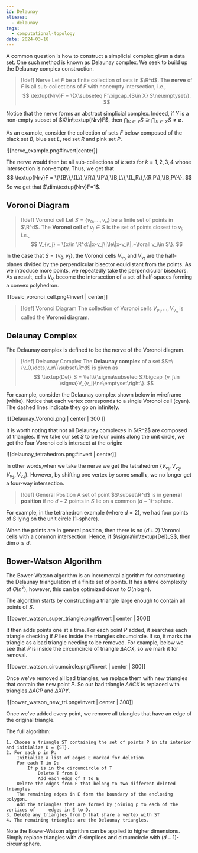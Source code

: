 ```yaml
---
id: Delaunay
aliases:
  - delaunay
tags:
  - computational-topology
date: 2024-03-18
---
```


A common question is how to construct a simplicial complex given a data set. One such method is known as Delaunay complex. We seek to build up the Delaunay complex construction.

> [!def] Nerve
> Let $F$ be a finite collection of sets in $\R^d$. The **nerve** of $F$ is all sub-collections of $F$ with nonempty intersection, i.e.,
> $$
> 	\textup{Nrv}F = \{X\subseteq F:\bigcap_{S\in X} S\ne\emptyset\}.
> $$

Notice that the nerve forms an abstract simplicial complex. Indeed, if $Y$ is a non-empty subset of $X\in\textup{Nrv}F$,  then $\bigcap_{S\in Y}S\supseteq\bigcap_{S\in X}S\ne\emptyset$.

As an example, consider the collection of sets $F$ below composed of the black set $B$, blue set $L$, red set $R$ and pink set $P$.

![[nerve_example.png#invert|center]]

The nerve would then be all sub-collections of $k$ sets for $k=1,2,3,4$ whose intersection is non-empty. Thus, we get that 
$$
	\textup{Nrv}F = \{\{B\},\{L\},\{R\},\{P\},\{B,L\},\{L,R\},\{R.P\},\{B,P\}\}.
$$
So we get that $\dim\textup{Nrv}F=1$.

## Voronoi Diagram

> [!def] Voronoi cell
> Let $S=\{v_0,\dots,v_n\}$ be a finite set of points in $\R^d$. The **Voronoi cell** of $v_j\in S$ is the set of points closest to $v_j$, i.e.,
> $$
> 	V_{v_j} = \{x\in \R^d:\|x-v_j\|\le\|x-v_i\|,~\forall v_i\in S\}.
> $$

In the case that $S=\{v_0,v_1\}$, the Voronoi cells $V_{v_0}$ and $V_{v_1}$ are the half-planes divided by the perpendicular bisector equidistant from the points. As we introduce more points, we repeatedly take the perpendicular bisectors. As a result, cells $V_{v_i}$ become the intersection of a set of half-spaces forming a convex polyhedron.

![[basic_voronoi_cell.png#invert | center]]

> [!def] Voronoi Diagram
> The collection of Voronoi cells $V_{v_1},\dots,V_{v_n}$ is called the **Voronoi diagram**.

## Delaunay Complex

The Delaunay complex is defined to be the nerve of the Voronoi diagram.

> [!def] Delaunay Complex
> The **Delaunay complex** of a set $S=\{v_0,\dots,v_n\}\subset\R^d$ is given as 
> $$
> 	\textup{Del}_S = \left\{\sigma\subseteq S:\bigcap_{v_j\in \sigma}V_{v_j}\ne\emptyset\right\}.
> $$

For example, consider the Delaunay complex shown below in wireframe (white). Notice that each vertex corresponds to a single Voronoi cell (cyan). The dashed lines indicate they go on infinitely.

![[Delaunay_Voronoi.png | center | 300 ]]

It is worth noting that not all Delaunay complexes in $\R^2$ are composed of triangles. If we take our set $S$ to be four points along the unit circle, we get the four Voronoi cells intersect at the origin:

![[delaunay_tetrahedron.png#invert | center]]

In other words,when we take the nerve we get the tetrahedron $\{V_{v_1}, V_{v_2}, V_{v_3}, V_{v_4}\}$. However, by shifting one vertex by some small $\epsilon$, we no longer get a four-way intersection.

> [!def] General Position
> A set of point $S\subset\R^d$ is in **general position** if no $d+2$ points in $S$ lie on a common $(d-1)$-sphere.

For example, in the tetrahedron example (where $d=2$), we had four points of $S$ lying on the unit circle ($1$-sphere).

When the points are in general position, then there is no $(d+2)$ Voronoi cells with a common intersection. Hence, if $\sigma\in\textup{Del}_S$, then $\dim\sigma\le d$.

## Bower-Watson Algorithm

The Bower-Watson algorithm is an incremental algorithm for constructing the Delaunay triangulation of a finite set of points. It has a time complexity of $O(n^2)$, however, this can be optimized down to $O(n\log n)$.

The algorithm starts by constructing a triangle large enough to contain all points of $S$.

![[bower_watson_super_triangle.png#invert | center | 300]]

It then adds points one at a time. For each point $P$ added, it searches each triangle checking if $P$ lies inside the triangles circumcircle. If so, it marks the triangle as a bad triangle needing to be removed. For example, below we see that $P$ is inside the circumcircle of triangle $\Delta ACX$, so we mark it for removal.

![[bower_watson_circumcircle.png#invert | center | 300]]

Once we've removed all bad triangles, we replace them with new triangles that contain the new point $P$. So our bad triangle $\Delta ACX$ is replaced with triangles $\Delta ACP$ and $\Delta XPY$.

![[bower_watson_new_tri.png#invert | center | 300]]

Once we've added every point, we remove all triangles that have an edge of the original triangle.

The full algorithm:
```
1. Choose a triangle ST containing the set of points P in its interior and initialize D = {ST}.
2. For each p in P:
	Initialize a list of edges E marked for deletion
	For each T in D:
		If p is in the circumcircle of T
			Delete T from D
			Add each edge of T to E
	Delete the edges from E that belong to two different deleted triangles
	The remaining edges in E form the boundary of the enclosing polygon.
	Add the triangles that are formed by joining p to each of the vertices of     edges in E to D.
3. Delete any triangles from D that share a vertex with ST
4. The remaining triangles are the Delaunay triangles.
```

Note the Bower-Watson algorithm can be applied to higher dimensions. Simply replace triangles with $d$-simplices and circumcircle with $(d-1)$-circumsphere.
